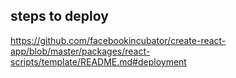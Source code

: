 
## steps to deploy
https://github.com/facebookincubator/create-react-app/blob/master/packages/react-scripts/template/README.md#deployment

